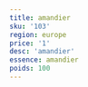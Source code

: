 ```yaml
---
title: amandier
sku: '103'
region: europe
price: '1'
desc: 'amandier'
essence: amandier
poids: 100
---
```

